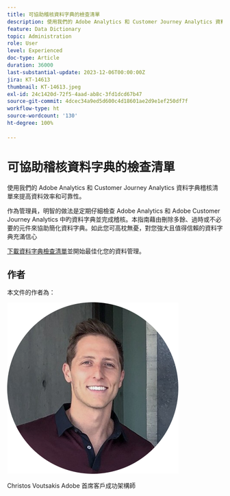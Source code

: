 ```yaml
---
title: 可協助稽核資料字典的檢查清單
description: 使用我們的 Adobe Analytics 和 Customer Journey Analytics 資料字典稽核清單來提高資料效率和可靠性。
feature: Data Dictionary
topic: Administration
role: User
level: Experienced
doc-type: Article
duration: 36000
last-substantial-update: 2023-12-06T00:00:00Z
jira: KT-14613
thumbnail: KT-14613.jpeg
exl-id: 24c1420d-72f5-4aad-ab8c-3fd1dcd67b47
source-git-commit: 4dcec34a9ed5d600c4d18601ae2d9e1ef250df7f
workflow-type: ht
source-wordcount: '130'
ht-degree: 100%

---
```


# 可協助稽核資料字典的檢查清單

使用我們的 Adobe Analytics 和 Customer Journey Analytics 資料字典稽核清單來提高資料效率和可靠性。

作為管理員，明智的做法是定期仔細檢查 Adobe Analytics 和 Adobe Customer Journey Analytics 中旳資料字典並完成稽核。本指南藉由刪除多餘、過時或不必要的元件來協助簡化資料字典。如此您可高枕無憂，對您強大且值得信賴的資料字典充滿信心

[下載資料字典檢查清單](https://www.adobe.com/content/dam/www/us/en/digital-experience/in-product/images/Adobe_Analytics_Data_Dictionary_Checklist.pdf)並開始最佳化您的資料管理。

## 作者

本文件的作者為：

![Christos Voutsakis](assets/christos-headshot.png)

Christos Voutsakis
Adobe 首席客戶成功架構師
